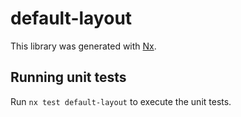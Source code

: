 # default-layout

This library was generated with [Nx](https://nx.dev).

## Running unit tests

Run `nx test default-layout` to execute the unit tests.
